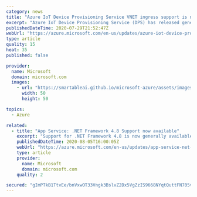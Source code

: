 ```yaml
---
category: news
title: "Azure IoT Device Provisioning Service VNET ingress support is now available"
excerpt: "Azure IoT Device Provisioning Service (DPS) has released general availability support for Virtual Networks (VNET)."
publishedDateTime: 2020-07-29T21:52:47Z
webUrl: "https://azure.microsoft.com/en-us/updates/azure-iot-device-provisioning-service-vnet-ingress-support-is-now-available/"
type: article
quality: 15
heat: 35
published: false

provider:
  name: Microsoft
  domain: microsoft.com
  images:
    - url: "https://smartableai.github.io/microsoft-azure/assets/images/organizations/microsoft.com-50x50.jpg"
      width: 50
      height: 50

topics:
  - Azure

related:
  - title: "App Service: .NET Framework 4.8 Support now available"
    excerpt: "Support for .NET Framework 4.8 is now generally available in Azure App Service"
    publishedDateTime: 2020-08-05T16:00:05Z
    webUrl: "https://azure.microsoft.com/en-us/updates/app-service-net-framework-48-support-now-available/"
    type: article
    provider:
      name: Microsoft
      domain: microsoft.com
    quality: 2

secured: "gImPTkB1TtvEe/bnVxwOT33Vngk3BslvZ2Dx5VgZzIS9668NYqtQuttFN705vtPantXs6JpxCvgFCRpcF6zt5qPyuzpQkyfQfpnBOqwl/ITrGSEsKltB/sZjFTsj7dUl8oMZNJd4ZOAS7X++QeLLHi6fWkn/kVvu5rVEWjVSwUMpeqjLh3WzjdVWeoM3spoYO73xJDjIsllxh1v6fFs+3Lld1dMG/Vd4ujyfcKYI6WwOxUESd1yPWtls3xYmK9rJAKaUjIoarrbe0CdfOL2VfXEsOVit/0q67EJt/REpRwv24LWWf0IKGYI4LT384kCx31dnns/ZEW37izUVF1+BjQ==;0QaEyFvmn7Vn9//186FqFg=="
---
```


